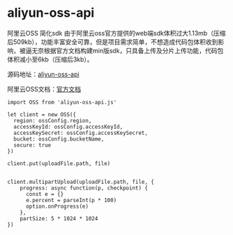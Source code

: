 # aliyun-oss-api
阿里云OSS 简化sdk
由于阿里云oss官方提供的web端sdk体积过大1.13mb（压缩后509kb），功能丰富安全可靠，但是项目需求简单，不想造成代码包体积收到影响，被逼无奈根据官方文档构建min版sdk，只具备上传及分片上传功能，代码包体积减小至6kb（压缩后3kb）。

源码地址：[aliyun-oss-api](https://github.com/BigBigBigMok/aliyun-oss-api)

阿里云OSS文档：[官方文档](https://help.aliyun.com/document_detail/64040.html)





    import OSS from 'aliyun-oss-api.js'

    let client = new OSS({
      region: ossConfig.region,
      accessKeyId: ossConfig.accessKeyId,
      accessKeySecret: ossConfig.accessKeySecret,
      bucket: ossConfig.bucketName,
      secure: true
    })

    client.put(uploadFile.path, file)


    client.multipartUpload(uploadFile.path, file, {
        progress: async function(p, checkpoint) {
          const e = {}
          e.percent = parseInt(p * 100)
          option.onProgress(e)
        },
        partSize: 5 * 1024 * 1024
    })



